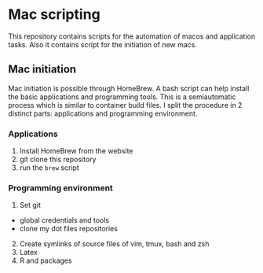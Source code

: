 # Mac scripting

This repository contains scripts for the automation of macos and application tasks. Also it contains script for the initiation of new macs.

## Mac initiation

Mac initiation is possible through HomeBrew. A bash script can help install the basic applications and programming tools. This is a semiautomatic process which is similar to container build files. I split the procedure in 2 distinct parts: applications and programming environment.

### Applications

1. Install HomeBrew from the website
2. git clone this repository
3. run the `brew` script

### Programming environment
1. Set git
* global credentials and tools
* clone my dot files repositories
2. Create symlinks of source files of vim, tmux, bash and zsh
3. Latex
4. R and packages


